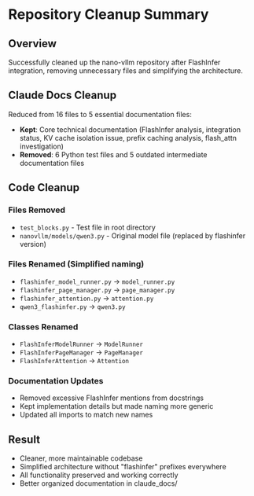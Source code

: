 # Repository Cleanup Summary

## Overview
Successfully cleaned up the nano-vllm repository after FlashInfer integration, removing unnecessary files and simplifying the architecture.

## Claude Docs Cleanup
Reduced from 16 files to 5 essential documentation files:
- **Kept**: Core technical documentation (FlashInfer analysis, integration status, KV cache isolation issue, prefix caching analysis, flash_attn investigation)
- **Removed**: 6 Python test files and 5 outdated intermediate documentation files

## Code Cleanup

### Files Removed
- `test_blocks.py` - Test file in root directory
- `nanovllm/models/qwen3.py` - Original model file (replaced by flashinfer version)

### Files Renamed (Simplified naming)
- `flashinfer_model_runner.py` → `model_runner.py`
- `flashinfer_page_manager.py` → `page_manager.py`
- `flashinfer_attention.py` → `attention.py`
- `qwen3_flashinfer.py` → `qwen3.py`

### Classes Renamed
- `FlashInferModelRunner` → `ModelRunner`
- `FlashInferPageManager` → `PageManager`
- `FlashInferAttention` → `Attention`

### Documentation Updates
- Removed excessive FlashInfer mentions from docstrings
- Kept implementation details but made naming more generic
- Updated all imports to match new names

## Result
- Cleaner, more maintainable codebase
- Simplified architecture without "flashinfer" prefixes everywhere
- All functionality preserved and working correctly
- Better organized documentation in claude_docs/